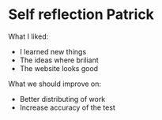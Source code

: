 # Self reflection Patrick

What I liked:

- I learned new things
- The ideas where briliant
- The website looks good

What we should improve on:

- Better distributing of work
- Increase accuracy of the test
